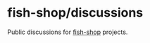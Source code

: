 # fish-shop/discussions

Public discussions for [fish-shop](https://github.com/fish-shop) projects.

